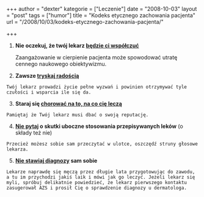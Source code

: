 +++
author = "dexter"
kategorie = ["Leczenie"]
date = "2008-10-03"
layout = "post"
tags = ["humor"]
title = "Kodeks etycznego zachowania pacjenta"
url = "/2008/10/03/kodeks-etycznego-zachowania-pacjenta/"

+++

1. **Nie oczekuj, że twój lekarz [będzie ci współczuć][1]**
        
    Zaangażowanie w cierpienie pacjenta może spowodować utratę cennego naukowego obiektywizmu.
  2. **Zawsze [tryskaj radością][2]**
        
    Twój lekarz prowadzi życie pełne wyzwań i powinien otrzymywać tyle czułości i wsparcia ile się da.
  3. **Staraj się [chorować na to, na co cię leczą][3]**
        
    Pamiętaj że Twój lekarz musi dbać o swoją reputację.
  4. **[Nie pytaj][4] o skutki uboczne stosowania przepisywanych leków** (o składy też nie)
        
    Przecież możesz sobie sam przeczytać w ulotce, oszczędź struny głosowe lekarza.
  5. **[Nie stawiaj diagnozy][5] sam sobie**
        
    Lekarze naprawdę się męczą przez długie lata przygotowując do zawodu, a tu im przychodzi jakiś laik i mówi jak go leczyć. Jeżeli lekarz się myli, spróbuj delikatnie powiedzieć, że lekarz pierwszego kontaktu zasugerował AZS i prosił Cię o sprawdzenie diagnozy u dermatologa.

 [1]: http://www.atopowe-zapalenie.pl/forum/viewtopic.php?p=2125#p2125
 [2]: http://www.atopowe-zapalenie.pl/forum/viewtopic.php?f=7&t=1116&p=77987#p77987
 [3]: http://www.atopowe-zapalenie.pl/forum/viewtopic.php?p=2694#p2694
 [4]: http://www.atopowe-zapalenie.pl/forum/viewtopic.php?p=57624#p57624
 [5]: http://www.atopowe-zapalenie.pl/forum/viewtopic.php?p=68628#p68628